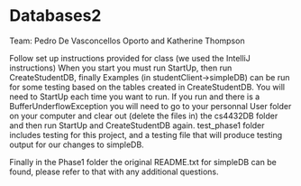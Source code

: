 # Databases2

Team: Pedro De Vasconcellos Oporto and Katherine Thompson

Follow set up instructions provided for class (we used the IntelliJ instructions)
When you start you must run StartUp, then run CreateStudentDB, finally Examples (in studentClient->simpleDB) can be run for some testing based on the tables created in CreateStudentDB.
You will need to StartUp each time you want to run. If you run and there is a BufferUnderflowException you will need to go to your personnal User folder on your computer and clear out (delete the files in) the cs4432DB folder and then run StartUp and CreateStudentDB again.
test_phase1 folder includes testing for this project, and a testing file that will produce testing output for our changes to simpleDB.

Finally in the Phase1 folder the original README.txt for simpleDB can be found, please refer to that with any additional questions.
